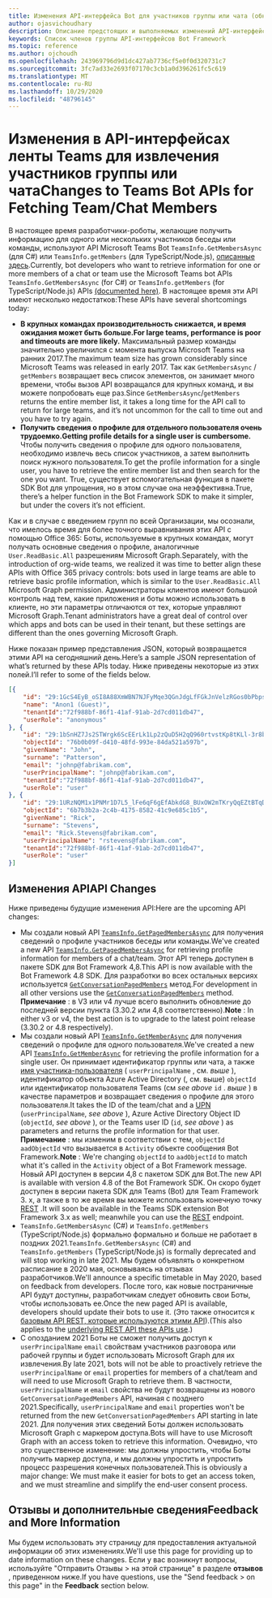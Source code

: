 ```yaml
---
title: Изменения API-интерфейса Bot для участников группы или чата (обновление 2020)
author: ojasvichoudhary
description: Описание предстоящих и выполняемых изменений API-интерфейсов Bot, используемых для получения участников команд и сеансов
keywords: Список членов группы API-интерфейсов Bot Framework
ms.topic: reference
ms.author: ojchoudh
ms.openlocfilehash: 243969796d9d1dc427ab7736cf5e0f0d320731c7
ms.sourcegitcommit: 3fc7ad33e2693f07170c3cb1a0d396261fc5c619
ms.translationtype: MT
ms.contentlocale: ru-RU
ms.lasthandoff: 10/29/2020
ms.locfileid: "48796145"
---
```

# <a name="changes-to-teams-bot-apis-for-fetching-teamchat-members"></a><span data-ttu-id="180e8-104">Изменения в API-интерфейсах ленты Teams для извлечения участников группы или чата</span><span class="sxs-lookup"><span data-stu-id="180e8-104">Changes to Teams Bot APIs for Fetching Team/Chat Members</span></span>

<span data-ttu-id="180e8-105">В настоящее время разработчики-роботы, желающие получить информацию для одного или нескольких участников беседы или команды, используют API Microsoft Teams Bot `TeamsInfo.GetMembersAsync` (для C#) или `TeamsInfo.getMembers` (для TypeScript/Node.js), [описанные здесь](https://docs.microsoft.com/microsoftteams/platform/bots/how-to/get-teams-context?tabs=dotnet#fetching-the-roster-or-user-profile).</span><span class="sxs-lookup"><span data-stu-id="180e8-105">Currently, bot developers who want to retrieve information for one or more members of a chat or team use the Microsoft Teams bot APIs `TeamsInfo.GetMembersAsync` (for C#) or `TeamsInfo.getMembers` (for TypeScript/Node.js) APIs [(documented here)](https://docs.microsoft.com/microsoftteams/platform/bots/how-to/get-teams-context?tabs=dotnet#fetching-the-roster-or-user-profile).</span></span> <span data-ttu-id="180e8-106">В настоящее время эти API имеют несколько недостатков:</span><span class="sxs-lookup"><span data-stu-id="180e8-106">These APIs have several shortcomings today:</span></span>

* <span data-ttu-id="180e8-107">**В крупных командах производительность снижается, и время ожидания может быть больше.**</span><span class="sxs-lookup"><span data-stu-id="180e8-107">**For large teams, performance is poor and timeouts are more likely.**</span></span> <span data-ttu-id="180e8-108">Максимальный размер команды значительно увеличился с момента выпуска Microsoft Teams на ранних 2017.</span><span class="sxs-lookup"><span data-stu-id="180e8-108">The maximum team size has grown considerably since Microsoft Teams was released in early 2017.</span></span> <span data-ttu-id="180e8-109">Так как `GetMembersAsync` / `getMembers` возвращает весь список элементов, он занимает много времени, чтобы вызов API возвращался для крупных команд, и вы можете попробовать еще раз.</span><span class="sxs-lookup"><span data-stu-id="180e8-109">Since `GetMembersAsync`/`getMembers` returns the entire member list, it takes a long time for the API call to return for large teams, and it’s not uncommon for the call to time out and you have to try again.</span></span>
* <span data-ttu-id="180e8-110">**Получить сведения о профиле для отдельного пользователя очень трудоемко.**</span><span class="sxs-lookup"><span data-stu-id="180e8-110">**Getting profile details for a single user is cumbersome.**</span></span> <span data-ttu-id="180e8-111">Чтобы получить сведения о профиле для одного пользователя, необходимо извлечь весь список участников, а затем выполнить поиск нужного пользователя.</span><span class="sxs-lookup"><span data-stu-id="180e8-111">To get the profile information for a single user, you have to retrieve the entire member list and then search for the one you want.</span></span> <span data-ttu-id="180e8-112">True, существует вспомогательная функция в пакете SDK Bot для упрощения, но в этом случае она неэффективна.</span><span class="sxs-lookup"><span data-stu-id="180e8-112">True, there’s a helper function in the Bot Framework SDK to make it simpler, but under the covers it’s not efficient.</span></span>

<span data-ttu-id="180e8-113">Как и в случае с введением групп по всей Организации, мы осознали, что имелось время для более точного выравнивания этих API с помощью Office 365: Боты, используемые в крупных командах, могут получать основные сведения о профиле, аналогичные `User.ReadBasic.All` разрешениям Microsoft Graph.</span><span class="sxs-lookup"><span data-stu-id="180e8-113">Separately, with the introduction of org-wide teams, we realized it was time to better align these APIs with Office 365 privacy controls: bots used in large teams are able to retrieve basic profile information, which is similar to the `User.ReadBasic.All` Microsoft Graph permission.</span></span> <span data-ttu-id="180e8-114">Администраторы клиентов имеют большой контроль над тем, какие приложения и боты можно использовать в клиенте, но эти параметры отличаются от тех, которые управляют Microsoft Graph.</span><span class="sxs-lookup"><span data-stu-id="180e8-114">Tenant administrators have a great deal of control over which apps and bots can be used in their tenant, but these settings are different than the ones governing Microsoft Graph.</span></span>

<span data-ttu-id="180e8-115">Ниже показан пример представления JSON, который возвращается этими API на сегодняшний день.</span><span class="sxs-lookup"><span data-stu-id="180e8-115">Here’s a sample JSON representation of what’s returned by these APIs today.</span></span> <span data-ttu-id="180e8-116">Ниже приведены некоторые из этих полей.</span><span class="sxs-lookup"><span data-stu-id="180e8-116">I’ll refer to some of the fields below.</span></span>

```json
[{
    "id": "29:1GcS4EyB_oSI8A88XmWBN7NJFyMqe3QGnJdgLfFGkJnVelzRGos0bPbpsfJjcbAD22bmKc4GMbrY2g4JDrrA8vM06X1-cHHle4zOE6U4ttcc",
    "name": "Anon1 (Guest)",
    "tenantId":"72f988bf-86f1-41af-91ab-2d7cd011db47",
    "userRole": "anonymous"
}, {
    "id": "29:1bSnHZ7Js2STWrgk6ScEErLk1Lp2zQuD5H2qQ960rtvstKp8tKLl-3r8b6DoW0QxZimuTxk_kupZ1DBMpvIQQUAZL-PNj0EORDvRZXy8kvWk",
    "objectId": "76b0b09f-d410-48fd-993e-84da521a597b",
    "givenName": "John",
    "surname": "Patterson",
    "email": "johnp@fabrikam.com",
    "userPrincipalName": "johnp@fabrikam.com",
    "tenantId":"72f988bf-86f1-41af-91ab-2d7cd011db47",
    "userRole": "user"
}, {
    "id": "29:1URzNQM1x1PNMr1D7L5_lFe6qF6gEfAbkdG8_BUxOW2mTKryQqEZtBTqDt10-MghkzjYDuUj4KG6nvg5lFAyjOLiGJ4jzhb99WrnI7XKriCs",
    "objectId": "6b7b3b2a-2c4b-4175-8582-41c9e685c1b5",
    "givenName": "Rick",
    "surname": "Stevens",
    "email": "Rick.Stevens@fabrikam.com",
    "userPrincipalName": "rstevens@fabrikam.com",
    "tenantId":"72f988bf-86f1-41af-91ab-2d7cd011db47",
    "userRole": "user"
}]
```

## <a name="api-changes"></a><span data-ttu-id="180e8-117">Изменения API</span><span class="sxs-lookup"><span data-stu-id="180e8-117">API Changes</span></span>
<span data-ttu-id="180e8-118">Ниже приведены будущие изменения API:</span><span class="sxs-lookup"><span data-stu-id="180e8-118">Here are the upcoming API changes:</span></span>

* <span data-ttu-id="180e8-119">Мы создали новый API [`TeamsInfo.GetPagedMembersAsync`](https://docs.microsoft.com/microsoftteams/platform/bots/how-to/get-teams-context?tabs=dotnet#fetching-the-roster-or-user-profile) для получения сведений о профиле участников беседы или команды.</span><span class="sxs-lookup"><span data-stu-id="180e8-119">We've created a new API [`TeamsInfo.GetPagedMembersAsync`](https://docs.microsoft.com/microsoftteams/platform/bots/how-to/get-teams-context?tabs=dotnet#fetching-the-roster-or-user-profile) for retrieving profile information for members of a chat/team.</span></span> <span data-ttu-id="180e8-120">Этот API теперь доступен в пакете SDK для Bot Framework 4,8.</span><span class="sxs-lookup"><span data-stu-id="180e8-120">This API is now available with the Bot Framework 4.8 SDK.</span></span> <span data-ttu-id="180e8-121">Для разработки во всех остальных версиях используется [`GetConversationPagedMembers`](https://docs.microsoft.com/dotnet/api/microsoft.bot.connector.conversationsextensions.getconversationpagedmembersasync?view=botbuilder-dotnet-stable) метод.</span><span class="sxs-lookup"><span data-stu-id="180e8-121">For development in all other versions use the [`GetConversationPagedMembers`](https://docs.microsoft.com/dotnet/api/microsoft.bot.connector.conversationsextensions.getconversationpagedmembersasync?view=botbuilder-dotnet-stable) method.</span></span> <span data-ttu-id="180e8-122">**Примечание** : в V3 или v4 лучше всего выполнить обновление до последней версии пункта (3.30.2 или 4,8 соответственно).</span><span class="sxs-lookup"><span data-stu-id="180e8-122">**Note** : In either v3 or v4, the best action is to upgrade to the latest point release (3.30.2 or 4.8 respectively).</span></span> 
* <span data-ttu-id="180e8-123">Мы создали новый API [`TeamsInfo.GetMemberAsync`](https://docs.microsoft.com/microsoftteams/platform/bots/how-to/get-teams-context?tabs=dotnet#get-single-member-details) для получения сведений о профиле для одного пользователя.</span><span class="sxs-lookup"><span data-stu-id="180e8-123">We've created a new API [`TeamsInfo.GetMemberAsync`](https://docs.microsoft.com/microsoftteams/platform/bots/how-to/get-teams-context?tabs=dotnet#get-single-member-details) for retrieving the profile information for a single user.</span></span> <span data-ttu-id="180e8-124">Он принимает идентификатор группы или чата, а также [имя участника-пользователя](https://docs.microsoft.com/windows/win32/ad/naming-properties#userprincipalname) ( `userPrincipalName` , см. *выше* ), идентификатор объекта Azure Active Directory (, см. выше) `objectId` или идентификатор пользователя Teams (см *see above* `id` . *выше* ) в качестве параметров и возвращает сведения о профиле для этого пользователя.</span><span class="sxs-lookup"><span data-stu-id="180e8-124">It takes the ID of the team/chat and a [UPN](https://docs.microsoft.com/windows/win32/ad/naming-properties#userprincipalname) (`userPrincipalName`, *see above* ), Azure Active Directory Object ID (`objectId`, *see above* ), or the Teams user ID (`id`, *see above* ) as parameters and returns the profile information for that user.</span></span> <span data-ttu-id="180e8-125">**Примечание** : мы изменим в соответствии с тем, `objectId` `aadObjectId` что вызывается в `Activity` объекте сообщения Bot Framework.</span><span class="sxs-lookup"><span data-stu-id="180e8-125">**Note** : We're changing `objectId` to `aadObjectId` to match what it's called in the `Activity` object of a Bot Framework message.</span></span> <span data-ttu-id="180e8-126">Новый API доступен в версии 4,8 с пакетом SDK для Bot.</span><span class="sxs-lookup"><span data-stu-id="180e8-126">The new API is available with version 4.8 of the Bot Framework SDK.</span></span> <span data-ttu-id="180e8-127">Он скоро будет доступен в версии пакета SDK для Teams (Bot) для Team Framework 3. x, а также в то же время вы можете использовать конечную точку [REST](https://docs.microsoft.com/microsoftteams/platform/bots/how-to/get-teams-context?tabs=json#get-single-member-details) .</span><span class="sxs-lookup"><span data-stu-id="180e8-127">It will soon be available in the Teams SDK extension Bot Framework 3.x as well; meanwhile you can use the [REST](https://docs.microsoft.com/microsoftteams/platform/bots/how-to/get-teams-context?tabs=json#get-single-member-details) endpoint.</span></span>
* <span data-ttu-id="180e8-128">`TeamsInfo.GetMembersAsync` (C#) и `TeamsInfo.getMembers` (TypeScript/Node.js) формально формально и больше не работает в поздних 2021.</span><span class="sxs-lookup"><span data-stu-id="180e8-128">`TeamsInfo.GetMembersAsync` (C#) and `TeamsInfo.getMembers` (TypeScript/Node.js) is formally deprecated and will stop working in late 2021.</span></span> <span data-ttu-id="180e8-129">Мы будем объявлять о конкретном расписание в 2020 мая, основываясь на отзывах разработчиков.</span><span class="sxs-lookup"><span data-stu-id="180e8-129">We'll announce a specific timetable in May 2020, based on feedback from developers.</span></span> <span data-ttu-id="180e8-130">После того, как новые постраничные API будут доступны, разработчикам следует обновить свои Боты, чтобы использовать ее.</span><span class="sxs-lookup"><span data-stu-id="180e8-130">Once the new paged API is available, developers should update their bots to use it.</span></span> <span data-ttu-id="180e8-131">(Это также относится к [базовым API REST, которые используются этими API](https://docs.microsoft.com/microsoftteams/platform/bots/how-to/get-teams-context?tabs=json#tabpanel_CeZOj-G++Q_json)).</span><span class="sxs-lookup"><span data-stu-id="180e8-131">(This also applies to the [underlying REST API these APIs use](https://docs.microsoft.com/microsoftteams/platform/bots/how-to/get-teams-context?tabs=json#tabpanel_CeZOj-G++Q_json).)</span></span>
* <span data-ttu-id="180e8-132">С опозданием 2021 Боты не сможет получить доступ к `userPrincipalName` `email` свойствам участников разговора или рабочей группы и будет использовать Microsoft Graph для их извлечения.</span><span class="sxs-lookup"><span data-stu-id="180e8-132">By late 2021, bots will not be able to proactively retrieve the `userPrincipalName` or `email` properties for members of a chat/team and will need to use Microsoft Graph to retrieve them.</span></span> <span data-ttu-id="180e8-133">В частности, `userPrincipalName` и `email` свойства не будут возвращены из нового `GetConversationPagedMembers` API, начиная с позднего 2021.</span><span class="sxs-lookup"><span data-stu-id="180e8-133">Specifically, `userPrincipalName` and `email` properties won't be returned from the new `GetConversationPagedMembers` API starting in late 2021.</span></span> <span data-ttu-id="180e8-134">Для получения этих сведений Боты должен использовать Microsoft Graph с маркером доступа.</span><span class="sxs-lookup"><span data-stu-id="180e8-134">Bots will have to use Microsoft Graph with an access token to retrieve this information.</span></span> <span data-ttu-id="180e8-135">Очевидно, что это существенное изменение: мы должны упростить, чтобы Боты получить маркер доступа, и мы должны упростить и упростить процесс разрешения конечных пользователей.</span><span class="sxs-lookup"><span data-stu-id="180e8-135">This is obviously a major change: We must make it easier for bots to get an access token, and we must streamline and simplify the end-user consent process.</span></span>

## <a name="feedback-and-more-information"></a><span data-ttu-id="180e8-136">Отзывы и дополнительные сведения</span><span class="sxs-lookup"><span data-stu-id="180e8-136">Feedback and More Information</span></span>
<span data-ttu-id="180e8-137">Мы будем использовать эту страницу для предоставления актуальной информации об этих изменениях.</span><span class="sxs-lookup"><span data-stu-id="180e8-137">We'll use this page for providing up to date information on these changes.</span></span> <span data-ttu-id="180e8-138">Если у вас возникнут вопросы, используйте "Отправить Отзывы > на этой странице" в разделе **отзывов** , приведенном ниже.</span><span class="sxs-lookup"><span data-stu-id="180e8-138">If you have questions, use the "Send feedback > on this page" in the **Feedback** section below.</span></span> 
